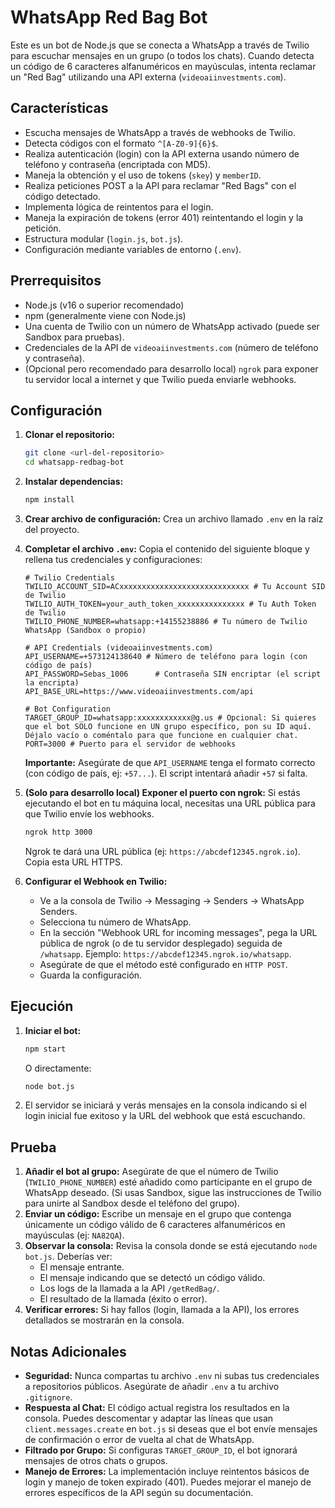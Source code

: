 # WhatsApp Red Bag Bot

Este es un bot de Node.js que se conecta a WhatsApp a través de Twilio para escuchar mensajes en un grupo (o todos los chats). Cuando detecta un código de 6 caracteres alfanuméricos en mayúsculas, intenta reclamar un "Red Bag" utilizando una API externa (`videoaiinvestments.com`).

## Características

-   Escucha mensajes de WhatsApp a través de webhooks de Twilio.
-   Detecta códigos con el formato `^[A-Z0-9]{6}$`.
-   Realiza autenticación (login) con la API externa usando número de teléfono y contraseña (encriptada con MD5).
-   Maneja la obtención y el uso de tokens (`skey`) y `memberID`.
-   Realiza peticiones POST a la API para reclamar "Red Bags" con el código detectado.
-   Implementa lógica de reintentos para el login.
-   Maneja la expiración de tokens (error 401) reintentando el login y la petición.
-   Estructura modular (`login.js`, `bot.js`).
-   Configuración mediante variables de entorno (`.env`).

## Prerrequisitos

-   Node.js (v16 o superior recomendado)
-   npm (generalmente viene con Node.js)
-   Una cuenta de Twilio con un número de WhatsApp activado (puede ser Sandbox para pruebas).
-   Credenciales de la API de `videoaiinvestments.com` (número de teléfono y contraseña).
-   (Opcional pero recomendado para desarrollo local) `ngrok` para exponer tu servidor local a internet y que Twilio pueda enviarle webhooks.

## Configuración

1.  **Clonar el repositorio:**
    ```bash
    git clone <url-del-repositorio>
    cd whatsapp-redbag-bot
    ```

2.  **Instalar dependencias:**
    ```bash
    npm install
    ```

3.  **Crear archivo de configuración:**
    Crea un archivo llamado `.env` en la raíz del proyecto.

4.  **Completar el archivo `.env`:**
    Copia el contenido del siguiente bloque y rellena tus credenciales y configuraciones:

    ```env
    # Twilio Credentials
    TWILIO_ACCOUNT_SID=ACxxxxxxxxxxxxxxxxxxxxxxxxxxxxx # Tu Account SID de Twilio
    TWILIO_AUTH_TOKEN=your_auth_token_xxxxxxxxxxxxxxx # Tu Auth Token de Twilio
    TWILIO_PHONE_NUMBER=whatsapp:+14155238886 # Tu número de Twilio WhatsApp (Sandbox o propio)

    # API Credentials (videoaiinvestments.com)
    API_USERNAME=+573124138640 # Número de teléfono para login (con código de país)
    API_PASSWORD=Sebas_1006      # Contraseña SIN encriptar (el script la encripta)
    API_BASE_URL=https://www.videoaiinvestments.com/api

    # Bot Configuration
    TARGET_GROUP_ID=whatsapp:xxxxxxxxxxxx@g.us # Opcional: Si quieres que el bot SOLO funcione en UN grupo específico, pon su ID aquí. Déjalo vacío o coméntalo para que funcione en cualquier chat.
    PORT=3000 # Puerto para el servidor de webhooks
    ```
    **Importante:** Asegúrate de que `API_USERNAME` tenga el formato correcto (con código de país, ej: `+57...`). El script intentará añadir `+57` si falta.

5.  **(Solo para desarrollo local) Exponer el puerto con ngrok:**
    Si estás ejecutando el bot en tu máquina local, necesitas una URL pública para que Twilio envíe los webhooks.
    ```bash
    ngrok http 3000
    ```
    Ngrok te dará una URL pública (ej: `https://abcdef12345.ngrok.io`). Copia esta URL HTTPS.

6.  **Configurar el Webhook en Twilio:**
    -   Ve a la consola de Twilio -> Messaging -> Senders -> WhatsApp Senders.
    -   Selecciona tu número de WhatsApp.
    -   En la sección "Webhook URL for incoming messages", pega la URL pública de ngrok (o de tu servidor desplegado) seguida de `/whatsapp`. Ejemplo: `https://abcdef12345.ngrok.io/whatsapp`.
    -   Asegúrate de que el método esté configurado en `HTTP POST`.
    -   Guarda la configuración.

## Ejecución

1.  **Iniciar el bot:**
    ```bash
    npm start
    ```
    O directamente:
    ```bash
    node bot.js
    ```

2.  El servidor se iniciará y verás mensajes en la consola indicando si el login inicial fue exitoso y la URL del webhook que está escuchando.

## Prueba

1.  **Añadir el bot al grupo:** Asegúrate de que el número de Twilio (`TWILIO_PHONE_NUMBER`) esté añadido como participante en el grupo de WhatsApp deseado. (Si usas Sandbox, sigue las instrucciones de Twilio para unirte al Sandbox desde el teléfono del grupo).
2.  **Enviar un código:** Escribe un mensaje en el grupo que contenga únicamente un código válido de 6 caracteres alfanuméricos en mayúsculas (ej: `NA82QA`).
3.  **Observar la consola:** Revisa la consola donde se está ejecutando `node bot.js`. Deberías ver:
    -   El mensaje entrante.
    -   El mensaje indicando que se detectó un código válido.
    -   Los logs de la llamada a la API `/getRedBag/`.
    -   El resultado de la llamada (éxito o error).
4.  **Verificar errores:** Si hay fallos (login, llamada a la API), los errores detallados se mostrarán en la consola.

## Notas Adicionales

-   **Seguridad:** Nunca compartas tu archivo `.env` ni subas tus credenciales a repositorios públicos. Asegúrate de añadir `.env` a tu archivo `.gitignore`.
-   **Respuesta al Chat:** El código actual registra los resultados en la consola. Puedes descomentar y adaptar las líneas que usan `client.messages.create` en `bot.js` si deseas que el bot envíe mensajes de confirmación o error de vuelta al chat de WhatsApp.
-   **Filtrado por Grupo:** Si configuras `TARGET_GROUP_ID`, el bot ignorará mensajes de otros chats o grupos.
-   **Manejo de Errores:** La implementación incluye reintentos básicos de login y manejo de token expirado (401). Puedes mejorar el manejo de errores específicos de la API según su documentación.